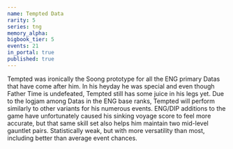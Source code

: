 ```yaml
---
name: Tempted Data
rarity: 5
series: tng
memory_alpha:
bigbook_tier: 5
events: 21
in_portal: true
published: true
---
```


Tempted was ironically the Soong prototype for all the ENG primary Datas that have come after him. In his heyday he was special and even though Father Time is undefeated, Tempted still has some juice in his legs yet. Due to the logjam among Datas in the ENG base ranks, Tempted will perform similarly to other variants for his numerous events. ENG/DIP additions to the game have unfortunately caused his sinking voyage score to feel more accurate, but that same skill set also helps him maintain two mid-level gauntlet pairs. Statistically weak, but with more versatility than most, including better than average event chances.
